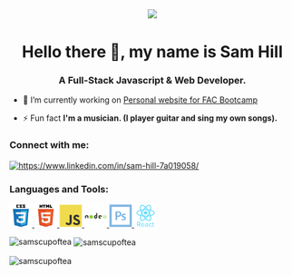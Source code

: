 <div id="header" align="center">
  <img src="https://media.giphy.com/media/M9gbBd9nbDrOTu1Mqx/giphy.gif" width="100"/>
</div>

<h1 align="center">Hello there 👋,  my name is Sam Hill</h1>
<h3 align="center">A Full-Stack Javascript & Web Developer.</h3>

- 🔭 I’m currently working on [Personal website for FAC Bootcamp](https://github.com/samscupoftea/FAC-Website-Project)

- ⚡ Fun fact **I'm a musician. (I player guitar and sing my own songs).**

<h3 align="left">Connect with me:</h3>
<p align="left">
<a href="https://linkedin.com/in/https://www.linkedin.com/in/sam-hill-7a019058/" target="blank"><img align="center" src="https://raw.githubusercontent.com/rahuldkjain/github-profile-readme-generator/master/src/images/icons/Social/linked-in-alt.svg" alt="https://www.linkedin.com/in/sam-hill-7a019058/" height="30" width="40" /></a>
</p>

<h3 align="left">Languages and Tools:</h3>
<p align="left"> <a href="https://www.w3schools.com/css/" target="_blank" rel="noreferrer"> <img src="https://raw.githubusercontent.com/devicons/devicon/master/icons/css3/css3-original-wordmark.svg" alt="css3" width="40" height="40"/> </a> <a href="https://www.w3.org/html/" target="_blank" rel="noreferrer"> <img src="https://raw.githubusercontent.com/devicons/devicon/master/icons/html5/html5-original-wordmark.svg" alt="html5" width="40" height="40"/> </a> <a href="https://developer.mozilla.org/en-US/docs/Web/JavaScript" target="_blank" rel="noreferrer"> <img src="https://raw.githubusercontent.com/devicons/devicon/master/icons/javascript/javascript-original.svg" alt="javascript" width="40" height="40"/> </a> <a href="https://nodejs.org" target="_blank" rel="noreferrer"> <img src="https://raw.githubusercontent.com/devicons/devicon/master/icons/nodejs/nodejs-original-wordmark.svg" alt="nodejs" width="40" height="40"/> </a> <a href="https://www.photoshop.com/en" target="_blank" rel="noreferrer"> <img src="https://raw.githubusercontent.com/devicons/devicon/master/icons/photoshop/photoshop-line.svg" alt="photoshop" width="40" height="40"/> </a> <a href="https://reactjs.org/" target="_blank" rel="noreferrer"> <img src="https://raw.githubusercontent.com/devicons/devicon/master/icons/react/react-original-wordmark.svg" alt="react" width="40" height="40"/> </a> </p>

<p><img align="left" src="https://github-readme-stats.vercel.app/api/top-langs?username=samscupoftea&show_icons=true&locale=en&layout=compact" alt="samscupoftea" /></p>

<p>&nbsp;<img align="center" src="https://github-readme-stats.vercel.app/api?username=samscupoftea&show_icons=true&locale=en" alt="samscupoftea" /></p>

<p><img align="center" src="https://github-readme-streak-stats.herokuapp.com/?user=samscupoftea&" alt="samscupoftea" /></p>
